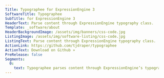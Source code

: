 ```yaml
---
Title: Typographee for ExpressionEngine 3
SoftwareTitle: Typographee
SubTitle: for ExpressionEngine 3
HeaderText: Parse content through ExpressionEngine typography class.
Template: _software/about
HeaderBackgroundImage: /assets/img/banners/css-code.jpg
ListingImage: /assets/img/software-listing/css-code.jpg
ListingText: Parse content through ExpressionEngine typography class.
ActionLink: https://github.com/tjdraper/typographee
ActionText: Download on Github »
PreRelease: false
Segments:
  0:
    text: Typographee parses content through ExpressionEngine’s typography class with a tag pair.
---
```

